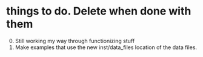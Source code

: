 # things to do.  Delete when done with them

0. Still working my way through functionizing stuff
0. Make examples that use the new inst/data_files location of the data files.

